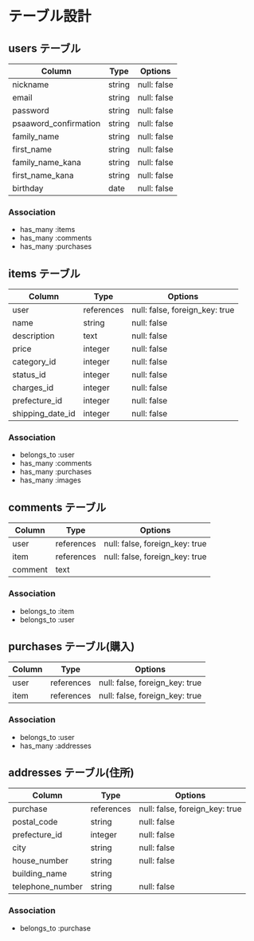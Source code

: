 # テーブル設計

## users テーブル

| Column                | Type   | Options     |
| --------------------- | ------ | ----------- |
| nickname              | string | null: false |
| email                 | string | null: false |
| password              | string | null: false |
| psaaword_confirmation | string | null: false |
| family_name           | string | null: false |
| first_name            | string | null: false |
| family_name_kana      | string | null: false |
| first_name_kana       | string | null: false |
| birthday              | date   | null: false |


### Association

- has_many :items
- has_many :comments
- has_many :purchases

## items テーブル

| Column               | Type       | Options     |
| -------------------- | ---------- | ----------- |
| user                 | references | null: false, foreign_key: true |
| name                 | string     | null: false |
| description          | text       | null: false |
| price                | integer    | null: false |
| category_id          | integer    | null: false |
| status_id            | integer    | null: false |
| charges_id           | integer    | null: false |<!-- 送料の負担 -->
| prefecture_id        | integer    | null: false |<!-- 都道府県 -->
| shipping_date_id     | integer    | null: false |<!-- 発送までの日数 -->

### Association

- belongs_to :user
- has_many :comments
- has_many :purchases
- has_many :images


## comments テーブル

| Column    | Type       | Options                        |
| --------- | ---------- | ------------------------------ |
| user      | references | null: false, foreign_key: true |
| item      | references | null: false, foreign_key: true |
| comment   | text       |                                |

### Association

- belongs_to :item
- belongs_to :user

## purchases テーブル(購入)

| Column      | Type       | Options                        |
| ----------- | ---------- | ------------------------------ |
| user        | references | null: false, foreign_key: true |
| item        | references | null: false, foreign_key: true |


### Association

- belongs_to :user
- has_many   :addresses


## addresses テーブル(住所)

| Column           | Type       | Options                        |
| ---------------- | ---------- | ------------------------------ |
| purchase         | references | null: false, foreign_key: true |
| postal_code      | string     | null: false |<!-- 郵便番号 -->
| prefecture_id    | integer    | null: false |<!-- 都道府県 -->
| city             | string     | null: false |
| house_number     | string     | null: false |
| building_name    | string     |             |
| telephone_number | string     | null: false |


### Association

- belongs_to :purchase
